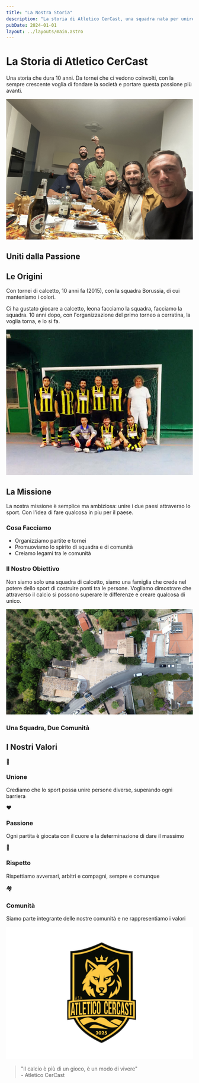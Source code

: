 ```yaml
---
title: "La Nostra Storia"
description: "La storia di Atletico CerCast, una squadra nata per unire due paesi"
pubDate: 2024-01-01
layout: ../layouts/main.astro
---
```


<div class="text-left space-y-16 max-w-6xl mx-auto">
  
  <!-- TITLE SECTION -->
  <div class="space-y-8">
    <h1 class="text-5xl font-bold text-white mb-4">La Storia di Atletico CerCast</h1>
    <p class="text-xl text-white max-w-3xl leading-relaxed">
      Una storia che dura 10 anni. Da tornei che ci vedono coinvolti, con la sempre crescente voglia di fondare la società e portare questa passione più avanti.
    </p>
  </div>

  <!-- HERO IMAGE 1 -->
  <div class="relative">
    <img 
      src="/src/assets/dirigenza.jpg" 
      alt="La dirigenza di Atletico CerCast" 
      class="w-full h-96 object-cover rounded-lg shadow-2xl"
    />
    <div class="absolute inset-0 bg-black/30 rounded-lg"></div>
    <div class="absolute inset-0 flex items-center justify-center">
      <h2 class="text-4xl font-bold text-white text-center px-4">
        Uniti dalla Passione
      </h2>
    </div>
  </div>

  <!-- LE ORIGINI SECTION -->
  <div class="space-y-8">
    <h2 class="text-4xl font-bold text-white">Le Origini</h2>
      <p class="text-lg leading-relaxed text-white mb-4">
        Con tornei di calcetto, 10 anni fa (2015), con la squadra Borussia, di cui manteniamo i colori.
      </p>
      <p class="text-lg leading-relaxed text-white">
        Ci ha gustato giocare a calcetto, leona facciamo la squadra, facciamo la squadra. 10 anni dopo, con l'organizzazione del primo torneo a cerratina, la voglia torna, e lo si fa.
      </p>
  </div>

  <!-- HERO IMAGE 2 -->
  <div class="relative">
    <img 
      src="/src/assets/borussia.jpg" 
      alt="Logo Atletico CerCast" 
      class="w-full rounded-lg shadow-xl"
    />
  </div>

  <!-- LA MISSIONE SECTION -->
  <div class="space-y-8">
    <h2 class="text-4xl font-bold text-white">La Missione</h2>
    <div class="bg-black/20 p-8 rounded-lg">
      <p class="text-xl font-semibold text-white mb-6">
        La nostra missione è semplice ma ambiziosa: 
        <span class="text-3xl font-bold block mt-2">unire i due paesi attraverso lo sport. Con l'idea di fare qualcosa in piu per il paese.</span>
      </p>
      <div class="grid md:grid-cols-2 gap-6 mt-8">
        <div class="text-left">
          <h3 class="text-xl font-bold text-white mb-3">Cosa Facciamo</h3>
          <ul class="space-y-2 text-white">
            <li class="flex items-center space-x-2">
              <div class="w-2 h-2 bg-primary rounded-full"></div>
              <span>Organizziamo partite e tornei</span>
            </li>
            <li class="flex items-center space-x-2">
              <div class="w-2 h-2 bg-primary rounded-full"></div>
              <span>Promuoviamo lo spirito di squadra e di comunità</span>
            </li>
            <li class="flex items-center space-x-2">
              <div class="w-2 h-2 bg-primary rounded-full"></div>
              <span>Creiamo legami tra le comunità</span>
            </li>
          </ul>
        </div>
        <div class="text-left">
          <h3 class="text-xl font-bold text-white mb-3">Il Nostro Obiettivo</h3>
          <p class="text-white leading-relaxed">
            Non siamo solo una squadra di calcetto, siamo una famiglia che crede nel potere dello sport 
            di costruire ponti tra le persone. Vogliamo dimostrare che attraverso il calcio si possono 
            superare le differenze e creare qualcosa di unico.
          </p>
        </div>
      </div>
    </div>
  </div>

  <!-- HERO IMAGE 3 -->
  <div class="relative">
    <img 
      src="/src/assets/castellana_alto.jpg" 
      alt="La squadra Atletico CerCast" 
      class="w-full h-80 object-cover rounded-lg shadow-2xl"
    />
    <div class="absolute inset-0 bg-gradient-to-t from-black/60 to-transparent rounded-lg"></div>
    <div class="absolute bottom-0 left-0 right-0 p-6">
      <h3 class="text-3xl font-bold text-white text-center">
        Una Squadra, Due Comunità
      </h3>
    </div>
  </div>

  <!-- I NOSTRI VALORI SECTION -->
  <div class="space-y-8">
    <h2 class="text-4xl font-bold text-white">I Nostri Valori</h2>
    <div class="grid md:grid-cols-2 lg:grid-cols-4 gap-6">
      <div class="bg-primary/10 p-6 rounded-lg text-center hover:bg-primary/20 transition-colors">
        <div class="w-16 h-16 bg-primary rounded-full flex items-center justify-center mx-auto mb-4">
          <span class="text-2xl font-bold text-white">🤝</span>
        </div>
        <h3 class="text-xl font-bold text-white mb-3">Unione</h3>
        <p class="text-white">Crediamo che lo sport possa unire persone diverse, superando ogni barriera</p>
      </div>
      <div class="bg-primary/10 p-6 rounded-lg text-center hover:bg-primary/20 transition-colors">
        <div class="w-16 h-16 bg-primary rounded-full flex items-center justify-center mx-auto mb-4">
          <span class="text-2xl font-bold text-white">❤️</span>
        </div>
        <h3 class="text-xl font-bold text-white mb-3">Passione</h3>
        <p class="text-white">Ogni partita è giocata con il cuore e la determinazione di dare il massimo</p>
      </div>
      <div class="bg-primary/10 p-6 rounded-lg text-center hover:bg-primary/20 transition-colors">
        <div class="w-16 h-16 bg-primary rounded-full flex items-center justify-center mx-auto mb-4">
          <span class="text-2xl font-bold text-white">🙏</span>
        </div>
        <h3 class="text-xl font-bold text-white mb-3">Rispetto</h3>
        <p class="text-white">Rispettiamo avversari, arbitri e compagni, sempre e comunque</p>
      </div>
      <div class="bg-primary/10 p-6 rounded-lg text-center hover:bg-primary/20 transition-colors">
        <div class="w-16 h-16 bg-primary rounded-full flex items-center justify-center mx-auto mb-4">
          <span class="text-2xl font-bold text-white">🏘️</span>
        </div>
        <h3 class="text-xl font-bold text-white mb-3">Comunità</h3>
        <p class="text-white">Siamo parte integrante delle nostre comunità e ne rappresentiamo i valori</p>
      </div>
    </div>
  </div>

  <!-- FINAL HERO IMAGE -->
  <div class="relative">
    <img 
      src="/src/assets/logo.png" 
      alt="Atletico CerCast - Uniti nel Calcio" 
      class="w-full h-48 object-contain rounded-lg shadow-xl bg-gradient-to-r from-primary/30 to-primary/10 p-6"
    />
  </div>

  <!-- CLOSING QUOTE -->
  <div class="border-t border-primary/30 pt-8">
    <blockquote class="text-2xl italic text-center text-white">
      <span class="text-white font-bold">"Il calcio è più di un gioco, è un modo di vivere"</span>
      <br>
      <span class="text-lg mt-2 block">- Atletico CerCast</span>
    </blockquote>
  </div>

</div>